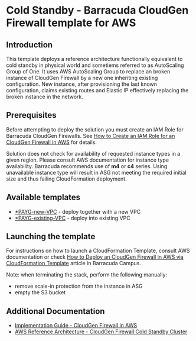 # Cold Standby - Barracuda CloudGen Firewall template for AWS

## Introduction
This template deploys a reference architecture functionally equivalent to cold standby in physical world and sometiems referred to as AutoScaling Group of One. It uses AWS AutoScaling Group to replace an broken instance of CloudGen Firewall by a new one inheriting existing configuration. New instance, after provisioning the last known configuration, claims existing routes and Elastic IP effectively replacing the broken instance in the network.

## Prerequisites
Before attempting to deploy the solution you must create an IAM Role for Barracuda CloudGen Firewalls. See [How to Create an IAM Role for an CloudGen Firewall in AWS](https://campus.barracuda.com/product/nextgenfirewallf/article/NGF71/AWSCreateIAMRoleFW/) for details.

Solution does not check for availability of requested instance types in a given region. Please consult AWS documentation for instance type availability. Barracuda recommends use of **m4** or **c4** series. Using unavailable instance type will result in ASG not meeting the required initial size and thus failing CloudFormation deployment.

## Available templates

* [*PAYG-new-VPC](NGF_Coldstandby-PAYG-new-VPC.md) - deploy together with a new VPC
* [*PAYG-existing-VPC](NGF_Coldstandby-PAYG-existing-VPC.md) - deploy into existing VPC

## Launching the template
For instructions on how to launch a CloudFormation Template, consult AWS documentation or check [How to Deploy an CloudGen Firewall in AWS via CloudFormation Template](https://campus.barracuda.com/product/nextgenfirewallf/article/NGF71/AWSDeployCloudFormationTemplate/) article in Barracuda Campus.

Note: when terminating the stack, perform the following manually:
- remove scale-in protection from the instance in ASG
- empty the S3 bucket

## Additional Documentation
* [Implementation Guide - CloudGen Firewall in AWS](https://campus.barracuda.com/product/nextgenfirewallf/article/NGF71/IGAWS/)
* [AWS Reference Architecture - CloudGen Firewall Cold Standby Cluster](https://campus.barracuda.com/product/nextgenfirewallf/doc/70584745/aws-reference-architecture-nextgen-firewall-cold-standby-cluster/)
